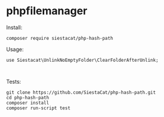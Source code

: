 # phpfilemanager

Install:

```
composer require siestacat/php-hash-path
```

Usage:

```
use Siestacat\UnlinkNoEmptyFolder\ClearFolderAfterUnlink;



```


Tests:

```
git clone https://github.com/SiestaCat/php-hash-path.git
cd php-hash-path
composer install
composer run-script test
```
